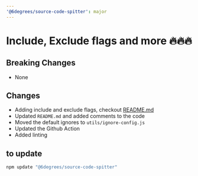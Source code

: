 ```yaml
---
'@6degrees/source-code-spitter': major
---
```


# Include, Exclude flags and more 🔥🔥🔥

## Breaking Changes

- None

## Changes

- Adding include and exclude flags, checkout [README.md](./readme)
- Updated `README.md` and added comments to the code
- Moved the default ignores to `utils/ignore-config.js`
- Updated the Github Action
- Added linting

## to update

```bash
npm update "@6degrees/source-code-spitter"
```

